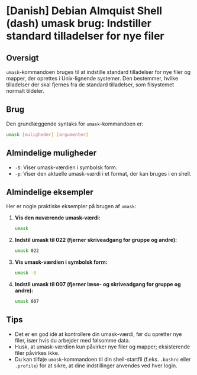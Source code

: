 # [Danish] Debian Almquist Shell (dash) umask brug: Indstiller standard tilladelser for nye filer

## Oversigt
`umask`-kommandoen bruges til at indstille standard tilladelser for nye filer og mapper, der oprettes i Unix-lignende systemer. Den bestemmer, hvilke tilladelser der skal fjernes fra de standard tilladelser, som filsystemet normalt tildeler.

## Brug
Den grundlæggende syntaks for `umask`-kommandoen er:

```bash
umask [muligheder] [argumenter]
```

## Almindelige muligheder
- `-S`: Viser umask-værdien i symbolsk form.
- `-p`: Viser den aktuelle umask-værdi i et format, der kan bruges i en shell.

## Almindelige eksempler
Her er nogle praktiske eksempler på brugen af `umask`:

1. **Vis den nuværende umask-værdi:**
   ```bash
   umask
   ```

2. **Indstil umask til 022 (fjerner skriveadgang for gruppe og andre):**
   ```bash
   umask 022
   ```

3. **Vis umask-værdien i symbolsk form:**
   ```bash
   umask -S
   ```

4. **Indstil umask til 007 (fjerner læse- og skriveadgang for gruppe og andre):**
   ```bash
   umask 007
   ```

## Tips
- Det er en god idé at kontrollere din umask-værdi, før du opretter nye filer, især hvis du arbejder med følsomme data.
- Husk, at umask-værdien kun påvirker nye filer og mapper; eksisterende filer påvirkes ikke.
- Du kan tilføje `umask`-kommandoen til din shell-startfil (f.eks. `.bashrc` eller `.profile`) for at sikre, at dine indstillinger anvendes ved hver login.